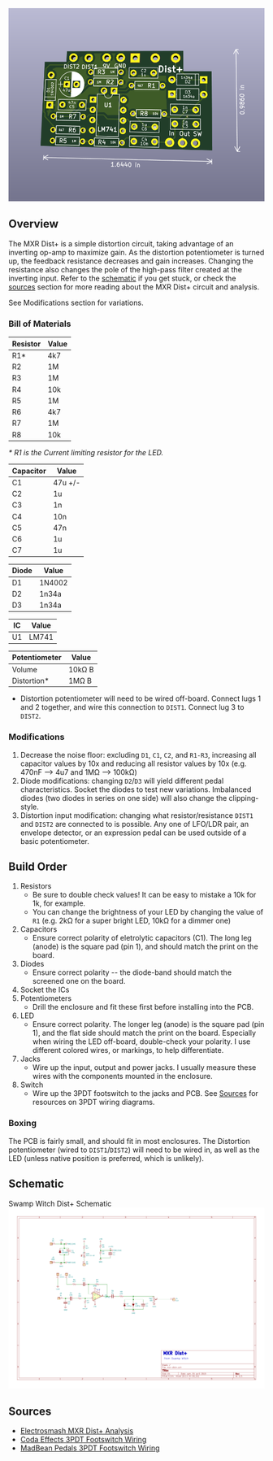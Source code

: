 ![mxr dist+ PCB](mxr-dist+.board.png)

## Overview
The MXR Dist+ is a simple distortion circuit, taking advantage of an inverting op-amp to maximize gain. As the distortion potentiometer is turned up, the feedback resistance decreases and gain increases. Changing the resistance also changes the pole of the high-pass filter created at the inverting input. Refer to the [schematic](#schematic) if you get stuck, or check the [sources](#sources) section for more reading about the MXR Dist+ circuit and analysis.

See Modifications section for variations.

### Bill of Materials
| Resistor | Value |
|---|---|
| R1* | 4k7 |
| R2 | 1M |
| R3 | 1M |
| R4 | 10k |
| R5 | 1M |
| R6 | 4k7 |
| R7 | 1M |
| R8 | 10k |

*\** _*R1* is the Current limiting resistor for the LED._

| Capacitor | Value |
|---|---|
| C1 | 47u +/- |
| C2 | 1u |
| C3 | 1n |
| C4 | 10n |
| C5 | 47n |
| C6 | 1u |
| C7 | 1u |

| Diode | Value |
|---|---|
| D1 | 1N4002 |
| D2 | 1n34a |
| D3 | 1n34a |

| IC | Value |
|---|---|
| U1 | LM741 |

| Potentiometer | Value |
|---|---|
| Volume | 10kΩ B |
| Distortion* | 1MΩ B |

* Distortion potentiometer will need to be wired off-board. Connect lugs 1 and 2 together, and wire this connection to `DIST1`. Connect lug 3 to `DIST2`. 

### Modifications
1) Decrease the noise floor: excluding `D1`, `C1`, `C2`, and `R1-R3`, increasing all capacitor values by 10x and reducing all resistor values by 10x (e.g. 470nF --> 4u7 and 1MΩ --> 100kΩ)
2) Diode modifications: changing `D2`/`D3` will yield different pedal characteristics. Socket the diodes to test new variations. Imbalanced diodes (two diodes in series on one side) will also change the clipping-style.
3) Distortion input modification: changing what resistor/resistance `DIST1` and `DIST2` are connected to is possible. Any one of LFO/LDR pair, an envelope detector, or an expression pedal can be used outside of a basic potentiometer.

## Build Order
1) Resistors
    * Be sure to double check values! It can be easy to mistake a 10k for 1k, for example. 
    * You can change the brightness of your LED by changing the value of `R1` (e.g. 2kΩ for a super bright LED, 10kΩ for a dimmer one)
2) Capacitors
    * Ensure correct polarity of eletrolytic capacitors (C1). The long leg (anode) is the square pad (pin 1), and should match the print on the board.
3) Diodes
    *  Ensure correct polarity -- the diode-band should match the screened one on the board.
4) Socket the ICs
5) Potentiometers
    * Drill the enclosure and fit these first before installing into the PCB.
6) LED
    * Ensure correct polarity. The longer leg (anode) is the square pad (pin 1), and the flat side should match the print on the board. Especially when wiring the LED off-board, double-check your polarity. I use different colored wires, or markings, to help differentiate.
7) Jacks
    * Wire up the input, output and power jacks. I usually measure these wires with the components mounted in the enclosure. 
8) Switch
    * Wire up the 3PDT footswitch to the jacks and PCB. See [Sources](#sources) for resources on 3PDT wiring diagrams.
  
### Boxing
The PCB is fairly small, and should fit in most enclosures. The Distortion potentiometer (wired to `DIST1`/`DIST2`) will need to be wired in, as well as the LED (unless native position is preferred, which is unlikely). 

## Schematic
Swamp Witch Dist+ Schematic
![mxr dist+ schematic](mxr-dist+.schematic.png)

## Sources
* [Electrosmash MXR Dist+ Analysis](https://www.electrosmash.com/mxr-distortion-plus-analysis)
* [Coda Effects 3PDT Footswitch Wiring](https://www.coda-effects.com/2015/03/3pdt-and-true-bypass-wiring.html)
* [MadBean Pedals 3PDT Footswitch Wiring](http://www.madbeanpedals.com/tutorials/downloads/MBP_FootswitchWiring.pdf)
